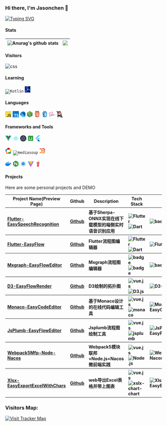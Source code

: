 ### Hi there, I'm Jasonchen 👋

<a href="https://git.io/typing-svg"><img src="https://readme-typing-svg.demolab.com/?font=Fira+Code&pause=1000&color=6fe5ac&background=FF52BC00&width=610&lines=Code+happily,+embrace+open+source,+and+enjoy+life." alt="Typing SVG" /></a>

<!--
#### Profile
![](https://github-profile-summary-cards.vercel.app/api/cards/profile-details?username=Jason-chen-coder&count_private=true&show_icons=true&theme=gotham)
-->

#### Stats

| <img align="center" src="https://github-readme-stats.vercel.app/api?username=Jason-chen-coder&show_icons=true&include_all_commits=true&theme=blueberry&hide_border=true" alt="Anurag's github stats" /> | <img align="center" src="https://github-readme-stats.vercel.app/api/top-langs/?username=Jason-chen-coder&layout=compact&theme=blueberry&hide_border=true" /> |
| ------------- | ------------- |

#### Visitors

<img height="20" src="https://badges.toozhao.com/badges/01FPBS78QPRZFKQGN6WNXJK8FH/green.svg" alt="css" />


<!-- ### My Stats: -->
<!-- ![Jason-chen-coder's github stats](https://github-readme-stats.vercel.app/api?username=Jason-chen-coder&show_icons=true&theme=radical)(https://github.com/Jason-chen-coder) -->

#### Learning

<code><img height="20" src="./icons/kotlin.png" title="Kotlin" alt="Kotlin" /></code>
<code><img height="20" src="./icons/reactnative.jpg" title="ReactNative"  alt="reactNative" /></code>

#### Languages

<!-- languages:start -->
<!-- prettier-ignore-start -->
<!-- markdownlint-disable -->
<code><img height="20" src="./icons/javascript.png" alt="javascript" /></code>
<code><img height="20" src="./icons/typescript.png" alt="typescript" /></code>
<code><img height="20" src="./icons/dart.svg" title="dart"  alt="dart" /></code>
<code><img height="20" src="./icons/nodejs.png" title="nodejs" alt="nodejs" /></code>
<code><img height="20" src="./icons/html.png" title="html" alt="html" /></code>
<code><img height="20" src="./icons/css.png" title="css" alt="css" /></code>
<code><img height="20" src="./icons/sass.png" title="sass" alt="sass" /></code>
<code><img height="20" src="./icons/yaml.png" title="yaml" alt="yaml" /></code>
<!-- markdownlint-restore -->
<!-- prettier-ignore-end -->

<!-- languages:end -->

#### Frameworks and Tools

<!-- tools:start -->
<!-- prettier-ignore-start -->
<!-- markdownlint-disable -->
<code><img height="20" src="./icons/vue.png" title="vue" alt="vue" /></code>
<code><img height="20" src="./icons/react.png" title="react" alt="react" /></code>
<code><img height="20" src="./icons/electron.svg" title="electron" alt="electron" /></code>
<code><img height="20" src="./icons/uni.png" title="uni-app" alt="uni-app" /></code>
<code><img height="20" src="./icons/flutter.svg" title="Flutter"  alt="Flutter" /></code>
<br><br>
<code><img height="20" src="./icons/webrtc.png" title="WebRTC"  title="WebRTC" alt="WebRTC" /></code>
<code><img height="20" src="./icons/mediasoup.png" title="mediasoup" alt="mediasoup" /></code>
<code><img height="20" src="./icons/d3.svg" title="d3.js" alt="d3.js" /></code>
<br><br>
<code><img height="20" src="./icons/docker.png" title="docker" alt="docker" /></code>
<code><img height="20" src="./icons/nginx.png" title="nginx" alt="nginx" /></code>
<code><img height="20" src="./icons/webpack.png" title="webpack" alt="webpack" /></code>
<code><img height="20" src="./icons/vite.svg" title="vite" alt="vite" /></code>
<code><img height="20" src="./icons/gulp.png" title="gulp" alt="gulp" /></code>
<!-- <code><img height="20" src="./icons/git.png" alt="git" /></code> -->
<!-- <code><img height="20" src="./icons/visual-studio-code.png" alt="visual-studio-code" /></code> -->
<!-- <code><img height="20" src="./icons/macos.png" alt="macos" /></code> -->

<!-- markdownlint-restore -->
<!-- prettier-ignore-end -->

<!-- tools:end -->

#### Projects

<p>Here are some personal projects and DEMO</p>
<table>
  <thead align="center">
    <tr>
      <th>Project Name(Preview Page)</th>
      <th>Github</th>
      <th>Description</th>
      <th>Tech Stack</th>
      <th>Stars</th>
    </tr>
  </thead>
  <tbody align="left">
    <tr>
      <th>
        <a href="https://github.com/Jason-chen-coder/Flutter-EasySpeechRecognition" target="_blank">
         Flutter-EasySpeechRecognition
        </a>
      </th>
      <th>
        <a href="https://github.com/Jason-chen-coder/Flutter-EasySpeechRecognition" target="_blank">Github</a>
      </th>
      <th>基于Sherpa-ONNX实现在线下载模型的端侧实时语音识别应用</th>
      <th>
        <img src="https://img.shields.io/badge/flutter-5ab2ef?style=flat-square&amp;logo=flutter&amp;logoColor=5ab2ef" alt="Flutter">
        <img src="https://img.shields.io/badge/dart-245697?style=flat-square&amp;logo=dart&amp;logoColor=5ab2ef" alt="Dart">
      </th>
      <th>
         <img src="https://img.shields.io/github/stars/Jason-chen-coder/Flutter-EasySpeechRecognition?style=flat-square" alt="badge">
      </th>
    </tr>
     <tr>
      <th>
        <a href="https://jason-chen-coder.github.io/Flutter-EasyFlow/" target="_blank">
         Flutter-EasyFlow
        </a>
      </th>
      <th>
        <a href="https://github.com/Jason-chen-coder/Flutter-EasyFlow" target="_blank">Github</a>
      </th>
      <th>Flutter流程图编辑器</th>
      <th>
        <img src="https://img.shields.io/badge/flutter-5ab2ef?style=flat-square&amp;logo=flutter&amp;logoColor=5ab2ef" alt="Flutter">
        <img src="https://img.shields.io/badge/dart-245697?style=flat-square&amp;logo=dart&amp;logoColor=5ab2ef" alt="Dart">
      </th>
      <th>
        <img src="https://img.shields.io/github/stars/Jason-chen-coder/Flutter-EasyFlow?style=flat-square" alt="Flutter-EasyFlow">
      </th>
    </tr>
    <tr>
      <th>
        <a href="https://jason-chen-coder.github.io/Mxgraph-EasyFlowEditor/#/" target="_blank">
        Mxgraph-EasyFlowEditor</a>
      </th>
      <th>
        <a href="https://github.com/Jason-chen-coder/Mxgraph-EasyFlowEditor" target="_blank">Github</a>
      </th>
      <th>Mxgraph流程图编辑器</th>
      <th>
        <img src="https://img.shields.io/badge/Vue.js-35495E?style=flat-square&amp;logo=vue.js&amp;logoColor=4FC08" alt="badge">
        <img src="https://img.shields.io/badge/mxgraph-%23f4c761?logoColor=white&style=flat-square" alt="badge">
      </th>
      <th>
        <img src="https://img.shields.io/github/stars/Jason-chen-coder/Mxgraph-EasyFlowEditor?style=flat-square" alt="badge">
      </th>
    </tr>
   <tr>
      <th>
        <a href="https://jason-chen-coder.github.io/D3-EasyFlowRender/#/treetopo" target="_blank">
         D3-EasyFlowRender
       </a>
      </th>
      <th>
        <a href="https://github.com/Jason-chen-coder/D3-EasyFlowRender" target="_blank">Github</a>
      </th>
      <th>D3绘制的拓扑图</th>
      <th>
        <img src="https://img.shields.io/badge/Vue.js-35495E?style=flat-square&amp;logo=vue.js&amp;logoColor=4FC08" alt="vue.js">
         <img src="https://img.shields.io/badge/D3.js-%23f5834d?style=flat-square&amp;logo=D3.js&amp;logoColor=white" alt="D3.js">
      </th>
      <th>
        <img src="https://img.shields.io/github/stars/Jason-chen-coder/D3-EasyFlowRender?style=flat-square" alt="D3-EasyFlowRender">
      </th>
    </tr>
   <tr>
      <th>
        <a href="https://jason-chen-coder.github.io/Monaco-EasyCodeEditor/" target="_blank">
         Monaco-EasyCodeEditor
       </a>
      </th>
      <th>
        <a href="https://github.com/Jason-chen-coder/Monaco-EasyCodeEditor" target="_blank">Github</a>
      </th>
      <th>基于Monaco设计的在线代码编辑工具</th>
      <th>
        <img src="https://img.shields.io/badge/Vue.js-35495E?style=flat-square&amp;logo=vue.js&amp;logoColor=4FC08" alt="vue.js">
        <img src="https://img.shields.io/badge/monaco-%230c7ebe?style=flat-square&logoColor=white" alt="monaco">
      </th>
      <th>
        <img src="https://img.shields.io/github/stars/Jason-chen-coder/Monaco-EasyCodeEditor?style=flat-square" alt="Monaco-EasyCodeEditor">
      </th>
    </tr>
   <tr>
      <th>
        <a href="https://jason-chen-coder.github.io/JsPlumb-EasyFlowEditor/" target="_blank">
         JsPlumb-EasyFlowEditor
       </a>
      </th>
      <th>
        <a href="https://github.com/Jason-chen-coder/JsPlumb-EasyFlowEditor" target="_blank">Github</a>
      </th>
      <th>Jsplumb流程图绘制工具</th>
      <th>
        <img src="https://img.shields.io/badge/Vue.js-35495E?style=flat-square&amp;logo=vue.js&amp;logoColor=4FC08" alt="vue.js">
        <img src="https://img.shields.io/badge/jsplumb-%230c7ebe?style=flat-square&logoColor=white" alt="jsplumb">
      </th>
      <th>
        <img src="https://img.shields.io/github/stars/Jason-chen-coder/JsPlumb-EasyFlowEditor?style=flat-square" alt="JsPlumb-EasyFlowEditor">
      </th>
    </tr>
   <tr>
      <th>
        <a href="https://github.com/Jason-chen-coder/Webpack5Mfp-Node-Nacos" target="_blank">
         Webpack5Mfp-Node-Nacos
       </a>
      </th>
      <th>
        <a href="https://github.com/Jason-chen-coder/Webpack5Mfp-Node-Nacos" target="_blank">Github</a>
      </th>
      <th>Webpack5模块联邦+Node.js+Nacos微前端实践</th>
      <th>
        <img src="https://img.shields.io/badge/Vue.js-35495E?style=flat-square&amp;logo=vue.js&amp;logoColor=4FC08" alt="vue.js">
        <img src="https://img.shields.io/badge/Node.js-111111?style=flat-square&amp&logo=Node.js&amp;logoColor=9be9a8" alt="Node.js">
      </th>
      <th>
        <img src="https://img.shields.io/github/stars/Jason-chen-coder/Webpack5Mfp-Node-Nacos?style=flat-square" alt="Webpack5Mfp-Node-Nacos">
      </th>
    </tr>
    <tr>
      <th>
        <a href="https://jason-chen-coder.github.io/Xlsx-EasyExportExcelWithChars" target="_blank">
         Xlsx-EasyExportExcelWithChars
       </a>
      </th>
      <th>
        <a href="https://github.com/Jason-chen-coder/Xlsx-EasyExportExcelWithChars" target="_blank">Github</a>
      </th>
      <th>web导出Excel表格并带上图表</th>
      <th>
        <img src="https://img.shields.io/badge/Vue.js-35495E?style=flat-square&amp;logo=vue.js&amp;logoColor=4FC08" alt="vue.js">
       <img src="https://img.shields.io/badge/xslx-chart-chart?style=flat-square&logoColor=#07c160" alt="xslx-chart-chart">
      </th>
      <th>
        <img src="https://img.shields.io/github/stars/Jason-chen-coder/Xlsx-EasyExportExcelWithChars?style=flat-square" alt="Xlsx-EasyExportExcelWithChars">
      </th>
    </tr>
  </tbody>
</table>


### Visitors Map:
<a href="https://clustrmaps.com/site/1c227" title="Visit tracker">
            <img src="https://clustrmaps.com/map_v2.png?d=JX3j1mu0S9P78iEO4g4stA6NDAXMFydVGv7oMBjB4Z0&cl=ffffff" alt="Visit Tracker Map" 
            style="image-rendering: -webkit-optimize-contrast; width: 150px; height: 80px;">
</a>
        

<!-- ![](https://raw.githubusercontent.com/bilibili-ayang/bilibili-ayang/main/assets/github-contribution-grid-snake.svg) -->

<!-- ### Top Langs:
[![Top Langs](https://github-readme-stats.vercel.app/api/top-langs/?username=Jason-chen-coder&layout=compact&theme=radical)](https://blog.csdn.net/weixin_39085822)
 -->
<!-- ### Top Projects:
[![Readme Card](https://github-readme-stats.vercel.app/api/pin/?username=Jason-chen-coder&repo=Mxgraph-EasyFlowEditor&theme=radical)](https://github.com/Jason-chen-coder/Mxgraph-EasyFlowEditor)

[![Readme Card](https://github-readme-stats.vercel.app/api/pin/?username=Jason-chen-coder&repo=D3-EasyFlowRender&theme=radical)](https://github.com/Jason-chen-coder/D3-EasyFlowRender)

[![Readme Card](https://github-readme-stats.vercel.app/api/pin/?username=Jason-chen-coder&repo=JsPlumb-EasyFlowEditor&theme=radical)](https://github.com/Jason-chen-coder/JsPlumb-EasyFlowEditor)
 -->
<!-- ### 📈 Activity Graph：

![](https://activity-graph.herokuapp.com/graph?username=Jason-chen-coder&theme=react-dark) -->
